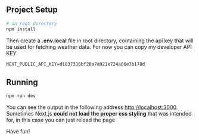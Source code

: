 ## Project Setup
``` bash
# on root directory
npm install
```

Then create a **.env.local** file in root directory, containing the api key that will be used for fetching weather data. For now you can copy my developer API KEY

```
NEXT_PUBLIC_API_KEY=d1837316bf28a7a921e724a66e7b178d
```

## Running
```bash
npm run dev
```

You can see the output in the following address [http://localhost:3000](http://localhost:3000). Sometimes Next.js **could not load the proper css styling** that was intended for, in this case you can just reload the page

Have fun!